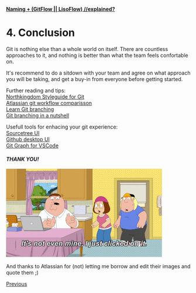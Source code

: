 [**Naming + (GitFlow || LisoFlow) //explained?**](./readme.md)

# 4. Conclusion
  
Git is nothing else than a whole world on itself. There are countless approaches to it, and nothing is better than what the team feels confortable on.  

It's recommend to do a sitdown with your team and agree on what approach you will be taking, and get a buy-in from everyone before getting started.

Further reading and tips:  
[Northkingdom Styleguide for Git](https://github.com/NorthKingdom/styleguides/blob/master/git.md)  
[Atlassian git workflow comparisson](https://www.atlassian.com/git/tutorials/comparing-workflows)  
[Learn Git branching](https://learngitbranching.js.org/)  
[Git branching in a nutshell](https://git-scm.com/book/en/v2/Git-Branching-Branches-in-a-Nutshell)

Usefull tools for enhacing your git experience:  
[Sourcetree UI](https://www.sourcetreeapp.com)  
[Github desktop UI](https://desktop.github.com/)  
[Git Graph for VSCode](https://marketplace.visualstudio.com/items?itemName=mhutchie.git-graph)  

#### _THANK YOU!_  

![DEMO!](./assets/gif/notmine.gif)  

And thanks to Atlassian for (not) letting me borrow and edit their images and quote them ;)  

[Previous](./branching.md)